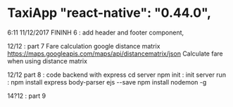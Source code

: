 # TaxiApp "react-native": "0.44.0",
6:11 11/12/2017 FININH 6 : add header and footer component,

12/12 : part 7 Fare calculation google distance matrix
https://maps.googleapis.com/maps/api/distancematrix/json
Calculate fare when using distance matrix

12/12 part 8 : code backend with express 
cd server
npm init : init server
run : npm install express body-parser ejs --save 
npm install nodemon -g 

14?12 : part 9
